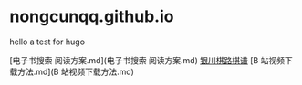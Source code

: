 # nongcunqq.github.io

hello a test for hugo

[电子书搜索 阅读方案.md](电子书搜索 阅读方案.md)
[银川棋路棋谱](http://g.onegreen.net/chess/List/List_1002.html)
[B 站视频下载方法.md](B 站视频下载方法.md)

